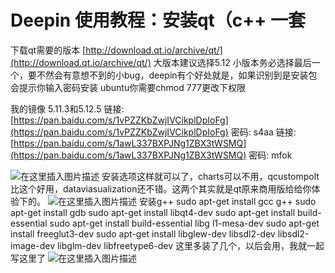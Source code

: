 # Deepin 使用教程：安装qt（c++ 一套

下载qt需要的版本
[http://download.qt.io/archive/qt/](http://download.qt.io/archive/qt/)
大版本建议选择5.12
小版本务必选择最后一个，要不然会有意想不到的小bug，deepin有个好处就是，如果识别到是安装包会提示你输入密码安装
ubuntu你需要chmod 777更改下权限

我的镜像 5.11.3和5.12.5
链接: [https://pan.baidu.com/s/1vPZZKbZwjIVCikplDpIoFg](https://pan.baidu.com/s/1vPZZKbZwjIVCikplDpIoFg)  密码: s4aa
链接: [https://pan.baidu.com/s/1awL337BXPJNg1ZBX3tWSMQ](https://pan.baidu.com/s/1awL337BXPJNg1ZBX3tWSMQ)  密码: mfok

![在这里插入图片描述](https://img-blog.csdnimg.cn/2019111512523297.png)
安装选项这样就可以了，charts可以不用，qcustompolt比这个好用，dataviasualization还不错。这两个其实就是qt原来商用版给给你体验下的。
![在这里插入图片描述](https://img-blog.csdnimg.cn/20191115125241152.png?x-oss-process=image/watermark,type_ZmFuZ3poZW5naGVpdGk,shadow_10,text_aHR0cHM6Ly9ibG9nLmNzZG4ubmV0L2ExNTAwNTc4NDMyMA==,size_16,color_FFFFFF,t_70)
安装g++
sudo apt-get install gcc g++
sudo apt-get install gdb 
sudo apt-get install libqt4-dev
sudo apt-get install build-essential
sudo apt-get install build-essential libg	l1-mesa-dev
sudo apt-get install freeglut3-dev
sudo apt-get install libglew-dev libsdl2-dev libsdl2-image-dev libglm-dev libfreetype6-dev
这里多装了几个，以后会用，我就一起写这里了
![在这里插入图片描述](https://img-blog.csdnimg.cn/20191115125303346.png?x-oss-process=image/watermark,type_ZmFuZ3poZW5naGVpdGk,shadow_10,text_aHR0cHM6Ly9ibG9nLmNzZG4ubmV0L2ExNTAwNTc4NDMyMA==,size_16,color_FFFFFF,t_70)


